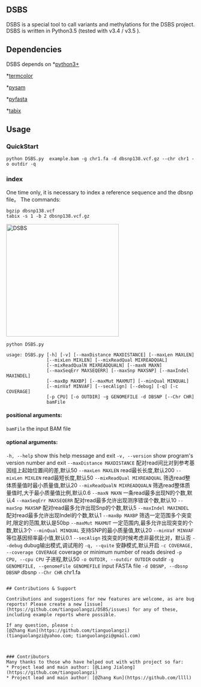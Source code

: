 ## DSBS

DSBS is a special tool to call variants and methylations for the DSBS project.
DSBS is written in Python3.5 (tested with v3.4 / v3.5 ).

## Dependencies
DSBS depends on 
 *[python3+](https://www.python.org/)
 
 *[termcolor](https://pypi.python.org/pypi/termcolor/1.1.0)
 
 *[pysam](https://pypi.python.org/pypi/pysam)
 
 *[pyfasta](https://pypi.python.org/pypi/pyfasta/0.5.2)
 
 *[tabix](https://)

## Usage

### QuickStart
`python DSBS.py  example.bam -g chr1.fa -d dbsnp138.vcf.gz --chr chr1 -o outdir -q` 


### index 
One time only, it is necessary to index  a reference sequence and the dbsnp file。
The commands:

	bgzip dbsnp138.vcf 
	tabix -s 1 -b 2 dbsnp138.vcf.gz 


<img src="DSBS/img/DSBS.run.png" width="300" title="DSBS">

`python DSBS.py`
```
usage: DSBS.py [-h] [-v] [--maxDistance MAXDISTANCE] [--maxLen MAXLEN]
               [--mixLen MIXLEN] [--mixReadQual MIXREADQUAL]
               [--mixReadQualN MIXREADQUALN] [--maxN MAXN]
               [--maxSeqErr MAXSEQERR] [--maxSnp MAXSNP] [--maxIndel MAXINDEL]
               [--maxBp MAXBP] [--maxMut MAXMUT] [--minQual MINQUAL]
               [--minVaf MINVAF] [--secAlign] [--debug] [-q] [-c COVERAGE]
               [-p CPU] [-o OUTDIR] -g GENOMEFILE -d DBSNP [--Chr CHR]
               bamFile
```

#### positional arguments:
  `bamFile`               the input BAM file

#### optional arguments:
  `-h, --help`             show this help message and exit
  `-v, --version`          show program's version number and exit
  `--maxDistance MAXDISTANCE`  配对read间比对到参考基因组上起始位置间的差,默认50
  `--maxLen MAXLEN`       read最长长度,默认200
  `--mixLen MIXLEN`       read最短长度,默认50
  `--mixReadQual MIXREADQUAL` 筛选read整体质量值时最小质量值,默认20
  `--mixReadQualN MIXREADQUALN` 筛选read整体质量值时,大于最小质量值比例,默认0.6
  `--maxN MAXN`           一条read最多出现N的个数,默认4
  `--maxSeqErr MAXSEQERR` 配对read最多允许出现测序错误个数,默认10
  `--maxSnp MAXSNP`       配对read最多允许出现Snp的个数,默认5
  `--maxIndel MAXINDEL`   配对read最多允许出现Indel的个数,默认1
  `--maxBp MAXBP`         筛选一定范围多个突变时,限定的范围,默认是50bp
  `--maxMut MAXMUT`       一定范围内,最多允许出现突变的个数,默认3个
  `--minQual MINQUAL`     支持SNP的最小质量值,默认20
  `--minVaf MINVAF`       等位基因频率最小值,默认0.1
  `--secAlign`            找突变的时候考虑非最优比对，默认否
  `--debug`               dubug输出模式,调试用的
  `-q, --quite`           安静模式,默认开启
  `-c COVERAGE, --coverage COVERAGE`  coverage or minimum number of reads desired
  `-p CPU, --cpu CPU`     子进程,默认50
  `-o OUTDIR, --outdir OUTDIR` outdir
  `-g GENOMEFILE, --genomeFile GENOMEFILE` input FASTA file
  `-d DBSNP, --dbsnp DBSNP`   dbsnp
  `--Chr CHR`            chr1.fa
```

## Contributions & Support

Contributions and suggestions for new features are welcome, as are bug reports! Please create a new [issue](https://github.com/tianguolangzi/DSBS/issues) for any of these, including example reports where possible.

If any question, please :
[@Zhang Kun](https://github.com/tianguolangzi) (tianguolangzi@yahoo.com; tianguolangzi@gmail.com)



### Contributors
Many thanks to those who have helped out with with project so far:
* Project lead and main author: [@Liang Jialong](https://github.com/tianguolangzi)
* Project lead and main author: [@Zhang Kun](https://github.com/llll)
